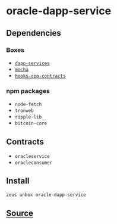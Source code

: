 
oracle-dapp-service 
====================




## Dependencies
### Boxes
* [`dapp-services`](dapp-services.md)
* [`mocha`](mocha.md)
* [`hooks-cpp-contracts`](hooks-cpp-contracts.md)
### npm packages
* `node-fetch`
* `tronweb`
* `ripple-lib`
* `bitcoin-core`
## Contracts
* `oracleservice`
* `oracleconsumer`
## Install
```bash
zeus unbox oracle-dapp-service
```







## [Source](https://github.com/liquidapps-io/zeus-sdk/tree/master/boxes/groups/undefined/oracle-dapp-service)
